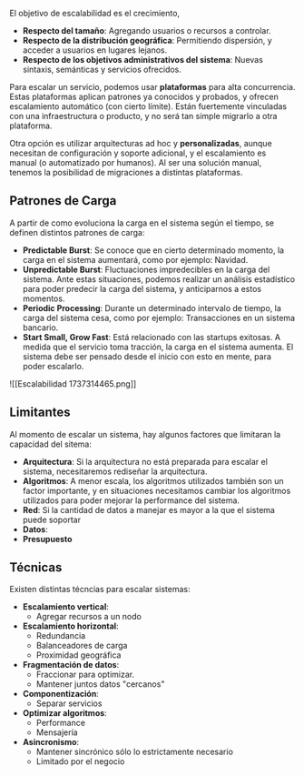 El objetivo de escalabilidad es el crecimiento,

- **Respecto del tamaño**: Agregando usuarios o recursos a controlar.
- **Respecto de la distribución geográfica**: Permitiendo dispersión, y acceder a usuarios en lugares lejanos.
- **Respecto de los objetivos administrativos del sistema**: Nuevas sintaxis, semánticas y servicios ofrecidos.

Para escalar un servicio, podemos usar **plataformas** para alta concurrencia. Estas plataformas aplican patrones ya conocidos y probados, y ofrecen escalamiento automático (con cierto límite). Están fuertemente vinculadas con una infraestructura o producto, y no será tan simple migrarlo a otra plataforma.

Otra opción es utilizar arquitecturas ad hoc y **personalizadas**, aunque necesitan de configuración y soporte adicional, y el escalamiento es manual (o automatizado por humanos). Al ser una solución manual, tenemos la posibilidad de migraciones a distintas plataformas.

## Patrones de Carga

A partir de como evoluciona la carga en el sistema según el tiempo, se definen distintos patrones de carga:

- **Predictable Burst**: Se conoce que en cierto determinado momento, la carga en el sistema aumentará, como por ejemplo: Navidad.
- **Unpredictable Burst**: Fluctuaciones impredecibles en la carga del sistema. Ante estas situaciones, podemos realizar un análisis estadístico para poder predecir la carga del sistema, y anticiparnos a estos momentos.
- **Periodic Processing**: Durante un determinado intervalo de tiempo, la carga del sistema cesa, como por ejemplo: Transacciones en un sistema bancario.
- **Start Small, Grow Fast**: Está relacionado con las startups exitosas. A medida que el servicio toma tracción, la carga en el sistema aumenta. El sistema debe ser pensado desde el inicio con esto en mente, para poder escalarlo.

![[Escalabilidad 1737314465.png]]

## Limitantes

Al momento de escalar un sistema, hay algunos factores que limitaran la capacidad del sitema:

- **Arquitectura**: Si la arquitectura no está preparada para escalar el sistema, necesitaremos rediseñar la arquitectura.
- **Algoritmos**: A menor escala, los algoritmos utilizados también son un factor importante, y en situaciones necesitamos cambiar los algoritmos utilizados para poder mejorar la performance del sistema.
- **Red**: Si la cantidad de datos a manejar es mayor a la que el sistema puede soportar
- **Datos**:
- **Presupuesto**

## Técnicas

Existen distintas técncias para escalar sistemas:

- **Escalamiento vertical**:
	- Agregar recursos a un nodo
- **Escalamiento horizontal**:
	- Redundancia
	- Balanceadores de carga
	- Proximidad geográfica
- **Fragmentación de datos**:
	- Fraccionar para optimizar.
	- Mantener juntos datos "cercanos"
- **Componentización**:
	- Separar servicios
- **Optimizar algoritmos**:
	- Performance
	- Mensajería
- **Asincronismo**:
	- Mantener sincrónico sólo lo estrictamente necesario
	- Limitado por el negocio
